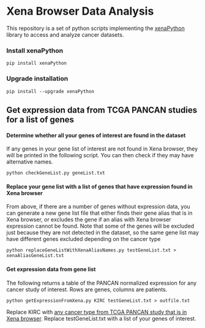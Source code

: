# Xena Browser Data Analysis
This repository is a set of python scripts implementing the [xenaPython](https://github.com/ucscXena/xenaPython) library to access and analyze cancer datasets.

### Install xenaPython
```
pip install xenaPython
```
### Upgrade installation
```
pip install --upgrade xenaPython
```

## Get expression data from TCGA PANCAN studies for a list of genes

#### Determine whether all your genes of interest are found in the dataset
If any genes in your gene list of interest are not found in Xena browser, they will be printed in the following script. You can then check if they may have alternative names.
```
python checkGeneList.py geneList.txt
```

#### Replace your gene list with a list of genes that have expression found in Xena browser
From above, if there are a number of genes without expression data, you can generate a new gene list file that either finds their gene alias that is in Xena browser, or excludes the gene if an alias with Xena browser expression cannot be found. Note that some of the genes will be excluded just because they are not detected in the dataset, so the same gene list may have different genes excluded depending on the cancer type
```
python replaceGeneListWithXenaAliasNames.py testGeneList.txt > xenaAliasGeneList.txt
```

#### Get expression data from gene list
The following returns a table of the PANCAN normalized expression for any cancer study of interest. Rows are genes, columns are patients.
```
python getExpressionFromXena.py KIRC testGeneList.txt > outfile.txt
```
Replace KIRC with [any cancer type from TCGA PANCAN study that is in Xena browser](https://xenabrowser.net/datapages/). Replace testGeneList.txt with a list of your genes of interest.
